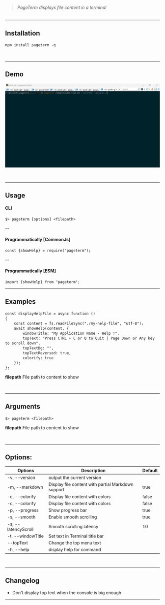 > ###### PageTerm displays file content in a terminal

---

## Installation

```shell
npm install pageterm -g
```

<br/>

---

## Demo

![PageTerm Demo](https://github.com/thimpat/pageterm/blob/main/documentation/images/pageterm-demo.gif)

<br/>

---

## Usage


#### CLI

```shell
$> pageterm [options] <filepath>
```


--
#### Programmatically [CommonJs]



```shell
const {showHelp} = require("pageterm");
```

--
#### Programmatically [ESM]

```shell
import {showHelp} from "pageterm";
```

---

## Examples

```shell
const displayHelpFile = async function ()
{
    const content = fs.readFileSync("./my-help-file", "utf-8");
    await showHelp(content, {
        windowTitle: "My Application Name - Help ❔",
        topText: "Press CTRL + C or Q to Quit | Page Down or Any key to scroll down",
        topTextBg: "",
        topTextReversed: true,
        colorify: true
    });
};

```

**filepath**                      File path to content to show

<br/>

---

## Arguments

```shell
$> pageterm <filepath>
```

**filepath**                      File path to content to show

<br/>

---

## Options:


| Options             | Description                                        | Default |
|---------------------|----------------------------------------------------|---------|
| -v, --version       | output the current version                         |         |
| -m, --markdown      | Display file content with partial Markdown support | true    |
| -c, --colorify      | Display file content with colors                   | false   |
| -c, --colorify      | Display file content with colors                   | false   |
| -p, --progress      | Show progress bar                                  | true    |
| -s, --smooth        | Enable smooth scrolling                            | true    |
| -s, --latencyScroll | Smooth scrolling latency                           | 10      |
| -t, --windowTitle   | Set text in Terminal title bar                     |         |
| --topText           | Change the top menu text                           |         |
| -h, --help          | display help for command                           |         |


<br/>                    

---



## Changelog

*  Don't display top text when the console is big enough

---
